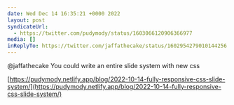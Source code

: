 ```yaml
---
date: Wed Dec 14 16:35:21 +0000 2022
layout: post
syndicateUrl:
  - https://twitter.com/pudymody/status/1603066120906366977
media: []
inReplyTo: https://twitter.com/jaffathecake/status/1602954279010144256
---
```

@jaffathecake You could write an entire slide system with new css

[https://pudymody.netlify.app/blog/2022-10-14-fully-responsive-css-slide-system/](https://pudymody.netlify.app/blog/2022-10-14-fully-responsive-css-slide-system/)

